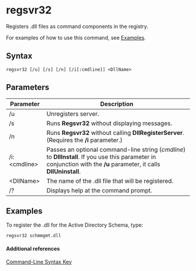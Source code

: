 # regsvr32



Registers .dll files as command components in the registry.

For examples of how to use this command, see [Examples](#BKMK_examples).

## Syntax

```
regsvr32 [/u] [/s] [/n] [/i[:cmdline]] <DllName>
```

## Parameters

|Parameter|Description|
|---------|-----------|
|/u|Unregisters server.|
|/s|Runs **Regsvr32** without displaying messages.|
|/n|Runs **Regsvr32** without calling **DllRegisterServer**. (Requires the **/i** parameter.)|
|/i:\<cmdline>|Passes an optional command-line string (*cmdline*) to **DllInstall**. If you use this parameter in conjunction with the **/u** parameter, it calls **DllUninstall**.|
|\<DllName>|The name of the .dll file that will be registered.|
|/?|Displays help at the command prompt.|

## <a name="BKMK_examples"></a>Examples

To register the .dll for the Active Directory Schema, type:
```
regsvr32 schmmgmt.dll
```

#### Additional references

[Command-Line Syntax Key](command-line-syntax-key.md)